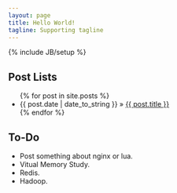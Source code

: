 ```yaml
---
layout: page
title: Hello World!
tagline: Supporting tagline
---
```

{% include JB/setup %}

## Post Lists

<ul class="posts">
  {% for post in site.posts %}
    <li><span>{{ post.date | date_to_string }}</span> &raquo; <a href="{{ BASE_PATH }}{{ post.url }}">{{ post.title }}</a></li>
  {% endfor %}
</ul>
   
## To-Do

-	Post something about nginx or lua.
-	Vitual Memory Study.
-	Redis.
-	Hadoop.
   
     
	   
	     
